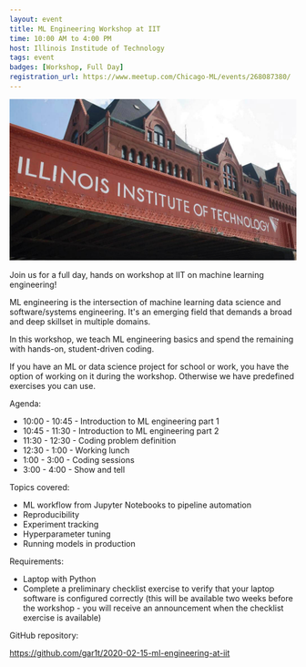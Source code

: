 ```yaml
---
layout: event
title: ML Engineering Workshop at IIT
time: 10:00 AM to 4:00 PM
host: Illinois Institude of Technology
tags: event
badges: [Workshop, Full Day]
registration_url: https://www.meetup.com/Chicago-ML/events/268087380/
---
```


![](/assets/images/iit.jpg)

Join us for a full day, hands on workshop at IIT on machine learning
engineering!

ML engineering is the intersection of machine learning data science
and software/systems engineering. It's an emerging field that demands
a broad and deep skillset in multiple domains.

In this workshop, we teach ML engineering basics and spend the
remaining with hands-on, student-driven coding.

If you have an ML or data science project for school or work, you have
the option of working on it during the workshop. Otherwise we have
predefined exercises you can use.

<!--more-->

Agenda:

- 10:00 - 10:45 - Introduction to ML engineering part 1
- 10:45 - 11:30 - Introduction to ML engineering part 2
- 11:30 - 12:30 - Coding problem definition
- 12:30 - 1:00 - Working lunch
- 1:00 - 3:00 - Coding sessions
- 3:00 - 4:00 - Show and tell

Topics covered:

- ML workflow from Jupyter Notebooks to pipeline automation
- Reproducibility
- Experiment tracking
- Hyperparameter tuning
- Running models in production

Requirements:

- Laptop with Python
- Complete a preliminary checklist exercise to verify that your laptop
  software is configured correctly (this will be available two weeks
  before the workshop - you will receive an announcement when the
  checklist exercise is available)

GitHub repository:

https://github.com/gar1t/2020-02-15-ml-engineering-at-iit
